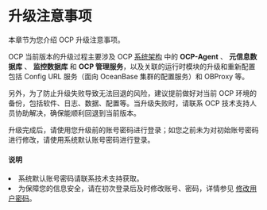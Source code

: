 # 升级注意事项

本章节为您介绍 OCP 升级注意事项。

OCP 当前版本的升级过程主要涉及 OCP [系统架构](../../200.product-introduction/200.product-architecture.md) 中的 **OCP-Agent** 、 **元信息数据库** 、 **监控数据库** 和 **OCP 管理服务**，以及关联的运行时模块的升级和重新配置包括 Config URL 服务（面向 OceanBase 集群的配置服务）和 OBProxy 等。

另外，为了防止升级失败导致无法回退的风险，建议提前做好对当前 OCP 环境的备份，包括软件、日志、数据、配置等。当升级失败时，请联系 OCP 技术支持人员协助解决，确保能顺利回退到当前版本。

升级完成后，请使用您升级前的账号密码进行登录；如您之前未为对初始账号密码进行修改，请使用系统默认账号密码进行登录。

<main id="notice" type='explain'>
<h4>说明</h4>
<li>系统默认账号密码请联系技术支持获取。</li><li>为保障您的信息安全，请在初次登录后及时修改账号、密码，详情参见 <a href="../../1600.system-management-features/700.manage-user-center/200.change-the-logon-password.md">修改用户密码</a>。</li>
</main>
